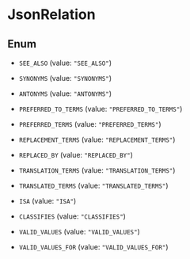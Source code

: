 

# JsonRelation

## Enum


* `SEE_ALSO` (value: `"SEE_ALSO"`)

* `SYNONYMS` (value: `"SYNONYMS"`)

* `ANTONYMS` (value: `"ANTONYMS"`)

* `PREFERRED_TO_TERMS` (value: `"PREFERRED_TO_TERMS"`)

* `PREFERRED_TERMS` (value: `"PREFERRED_TERMS"`)

* `REPLACEMENT_TERMS` (value: `"REPLACEMENT_TERMS"`)

* `REPLACED_BY` (value: `"REPLACED_BY"`)

* `TRANSLATION_TERMS` (value: `"TRANSLATION_TERMS"`)

* `TRANSLATED_TERMS` (value: `"TRANSLATED_TERMS"`)

* `ISA` (value: `"ISA"`)

* `CLASSIFIES` (value: `"CLASSIFIES"`)

* `VALID_VALUES` (value: `"VALID_VALUES"`)

* `VALID_VALUES_FOR` (value: `"VALID_VALUES_FOR"`)



